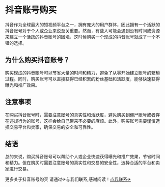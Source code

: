 # 抖音账号购买

抖音作为全球最大的短视频平台之一，拥有庞大的用户群体，因此拥有一个活跃的抖音账号对于个人或企业来说至关重要。然而，有些人可能会遇到没有时间或资源来建立一个活跃的抖音账号的困境，这时候购买一个现成的抖音账号就成了一个不错的选择。

## 为什么购买抖音账号？

购买现成的抖音账号可以节省大量的时间和精力，避免了从零开始建立账号的繁琐过程。同时，购买账号可以直接获得已经积累的粉丝基础和活跃度，能够快速获得曝光和推广效果。

## 注意事项

在购买抖音账号时，需要注意账号的真实性和活跃度，避免购买到僵尸账号或者存在违规行为的账号，这样会给自己带来不必要的麻烦。此外，购买账号需要谨慎选择交易平台和卖家，确保交易的安全和可靠性。

## 结语

总的来说，购买抖音账号可以帮助个人或企业快速获得曝光和推广效果，节省时间和精力。但在购买时需要注意账号的真实性和交易的安全性，选择合适的平台和卖家进行交易。

更多关于抖音账号购买 请通过✈与我们联系,感谢阅读！[点我联系✈](https://web.G208.com)